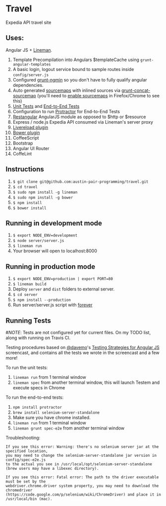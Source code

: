 # Travel

Expedia API travel site

## Uses:

Angular JS + [Lineman](http://www.linemanjs.com).

1. Template Precompilation into Angulars $templateCache using `grunt-angular-templates`
2. A basic login, logout service bound to sample routes inside `config/server.js`
3. Configured [grunt-ngmin](https://github.com/btford/grunt-ngmin) so you don't have to fully qualify angular dependencies.
4. Auto generated [sourcemaps](http://www.html5rocks.com/en/tutorials/developertools/sourcemaps/) with inlined sources via [grunt-concat-sourcemap](https://github.com/kozy4324/grunt-concat-sourcemap) (you'll need to [enable sourcemaps](http://cl.ly/image/1d0X2z2u1E3b) in Firefox/Chrome to see this)
5. [Unit Tests](https://github.com/linemanjs/lineman-angular-template/tree/master/spec) and [End-to-End Tests](https://github.com/linemanjs/lineman-angular-template/tree/master/spec-e2e)
6. Configuration to run [Protractor](https://github.com/juliemr/protractor) for End-to-End Tests
7. [Restangular](https://github.com/mgonto/restangular) AngularJS module as opposed to $http or $resource
8. Express / node.js Expedia API consumed via Lineman's server proxy
9. [Livereload plugin](https://github.com/linemanjs/lineman-livereload)
10. [Bower plugin](https://github.com/linemanjs/lineman-bower)
11. CoffeeScript
12. Bootstrap
13. Angular UI Router
14. CoffeLint

## Instructions
1. `$ git clone git@github.com:austin-pair-programming/travel.git`
2. `$ cd travel`
3. `$ sudo npm install -g lineman`
4. `$ sudo npm install -g bower`
5. `$ npm install`
6. `$ bower install`

## Running in development mode
1. `$ export NODE_ENV=development`
2. `$ node server/server.js`
3. `$ lineman run`
4. Your browser will open to localhost:8000

## Running in production mode
1. `$ export NODE_ENV=production | export PORT=80`
2. `$ lineman build`
3. Deploy `server` and `dist` folders to external server.
4. `$ cd server`
5. `$ npm install --production`
6. Run server/server.js script with [forever](http://labs.telasocial.com/nodejs-forever-daemon/)

## Running Tests

#_NOTE_: Tests are not configured yet for current files.  On my TODO list, along with running on Travis CI.

Testing procedures based on [@davemo](http://www.github.com/davemo)'s [Testing Strategies for Angular JS](http://www.youtube.com/watch?v=UYVcY9EJcRs) screencast, and contains all the tests we wrote in the screencast and a few more!

To run the unit tests:

1. `lineman run` from 1 terminal window
2. `lineman spec` from another terminal window, this will launch Testem and execute specs in Chrome

To run the end-to-end tests:

1. `npm install protractor`
2. `brew install selenium-server-standalone`
3. Make sure you have chrome installed.
4. `lineman run` from 1 terminal window
5. `lineman grunt spec-e2e` from another terminal window

  Troubleshooting:

    If you see this error: Warning: there's no selenium server jar at the specified location,
    you may need to change the selenium-server-standalone jar version in config/spec-e2e.js
    to the actual you see in /usr/local/opt/selenium-server-standalone (brew users may have a libexec directory).

    If you see this error: Fatal error: The path to the driver executable must be set by the
    webdriver.chrome.driver system property, you may need to download the chromedriver
    (https://code.google.com/p/selenium/wiki/ChromeDriver) and place it in /usr/local/bin (mac).